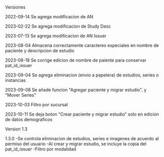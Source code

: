 Versiones

2022-09-14 Se agrega modificacion de AN

2023-02-22 Se agrega modificacion de Study Desc

2023-07-13 Se agrega modificacion de AN Issuer

2023-08-04 Almacena correctamente caracteres especiales en nombre de paciente y descripcion de estudio

2023-08-18 Se corrige edicion de nombre de paiente para conservar pat_id_issuer

2023-09-04 Se agrega eliminacion (envio a papelera) de estudios, series o instancias

2023-09-08 Se añade funcion "Agregar paciente y migrar estudio", y "Mover Series"

2023-10-03 Filtro por sucursal

2023-10-11 Se deja boton "Crear paciente y migrar estudio" solo en edicion de datos demograficos


Version 1.3

1.3.0
-Se controla eliminacion de estudios, series e imagenes de acuerdo al permiso del usuario
-Al crear y migrar estudio, se incluye la copia del pat_id_issuer
-Filtro por modalidad